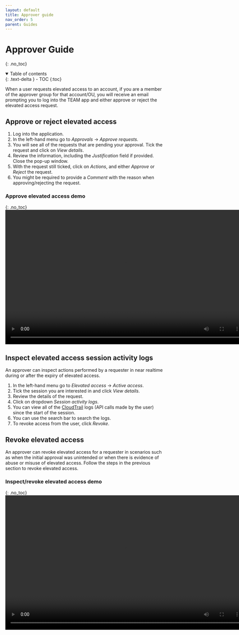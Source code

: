 ```yaml
---
layout: default
title: Approver guide
nav_order: 5
parent: Guides
---
```


# Approver Guide
{: .no_toc}
<details open markdown="block">
  <summary>
    Table of contents
  </summary>
  {: .text-delta }
- TOC
{:toc}
</details>

When a user requests elevated access to an account, if you are a member of the approver group for that account/OU, you will receive an email prompting you to log into the TEAM app and either approve or reject the elevated access request.
## Approve or reject elevated access
1. Log into the application.
2. In the left-hand menu go to *Approvals* &rarr; *Approve requests*.
3. You will see all of the requests that are pending your approval. Tick the request and click on *View details*.
4. Review the information, including the *Justification* field if provided. Close the pop-up window.
5. With the request still ticked, click on *Actions*, and either *Approve* or *Reject* the request. 
6. You might be required to provide a *Comment* with the reason when approving/rejecting the request.

### Approve elevated access demo
{: .no_toc}
<video width="750" height="420" frameborder="0" allowfullscreen controls>
<source src="https://d3f99z5n3ls8r1.cloudfront.net/videos/approver_guides/approve_request.mov">
</video>


## Inspect elevated access session activity logs
An approver can inspect actions performed by a requester in near realtime during or after the expiry of elevated access.
  1. In the left-hand menu go to *Elevated access* &rarr; *Active access*.
  2. Tick the session you are interested in and click *View details*.
  3. Review the details of the request.
  4. Click on dropdown *Session activity logs*.
  5. You can view all of the [CloudTrail](https://docs.aws.amazon.com/awscloudtrail/latest/userguide/cloudtrail-user-guide.html) logs (API calls made by the user) since the start of the session.
  6. You can use the search bar to search the logs.
  7. To revoke access from the user, click *Revoke*.

## Revoke elevated access
An approver can revoke elevated access for a requester in scenarios such as when the initial approval was unintended or when there is evidence of abuse or misuse of elevated access.
Follow the steps in the previous section to revoke elevated access.

### Inspect/revoke elevated access demo
{: .no_toc}  
<video width="750" height="420" frameborder="0" allowfullscreen controls>
<source src="https://d3f99z5n3ls8r1.cloudfront.net/videos/approver_guides/approver_revoke.mov">
</video>